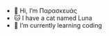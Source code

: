 - 👋 Hi, I’m Παρασκευάς
- 🐱 I have a cat named Luna
- 🌱 I’m currently learning coding

<!---
paraskeuas1998/paraskeuas1998 is a ✨ special ✨ repository because its `README.md` (this file) appears on your GitHub profile.
You can click the Preview link to take a look at your changes.
--->
